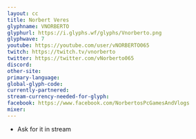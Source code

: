 ```yaml
---
layout: cc
title: Norbert Veres
glyphname: VNORBERTO
glyphurl: https://i.glyphs.wf/glyphs/Vnorberto.png
glyphwave: 7
youtube: https://youtube.com/user/vNORBERTO065
twitch: https://twitch.tv/vnorberto
twitter: https://twitter.com/vNorberto065
discord: 
other-site: 
primary-language: 
global-glyph-code: 
currently-partnered: 
stream-currency-needed-for-glyph: 
facebook: https://www.facebook.com/NorbertosPcGamesAndVlogs
mixer: 
---
```

* Ask for it in stream
